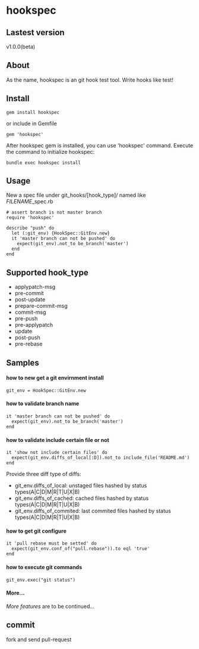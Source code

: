hookspec
====================

## Lastest version

v1.0.0(beta)

## About

As the name, hookspec is an git hook test tool. Write hooks like test!

## Install

    gem install hookspec

or include in Gemfile

    gem 'hookspec'

After hookspec gem is installed, you can use 'hookspec' command. Execute the command to initialize hookspec:

    bundle exec hookspec install

## Usage

New a spec file under git\_hooks/[hook\_type]/ named like _FILENAME_\_spec.rb

    # assert branch is not master branch
    require 'hookspec'

    describe "push" do
      let (:git_env) {HookSpec::GitEnv.new}
      it 'master branch can not be pushed' do
        expect(git_env).not_to be_branch('master')
      end
    end

## Supported hook\_type

* applypatch-msg
* pre-commit
* post-update
* prepare-commit-msg
* commit-msg
* pre-push
* pre-applypatch
* update
* post-push
* pre-rebase

## Samples

#### how to new get a git envirnment install

    git_env = HookSpec::GitEnv.new

#### how to validate branch name

    it 'master branch can not be pushed' do
      expect(git_env).not_to be_branch('master')
    end

#### how to validate include certain file or not

    it 'show not include certain files' do
      expect(git_env.diffs_of_local[:D]).not_to include_file('README.md')
    end

Provide three diff type of diffs:

* git\_env.diffs\_of\_local: unstaged files hashed by status types(A|C|D|M|R|T|U|X|B)
* git\_env.diffs\_of\_cached: cached files hashed by status types(A|C|D|M|R|T|U|X|B)
* git\_env.diffs\_of\_commited: last commited files hashed by status types(A|C|D|M|R|T|U|X|B)

#### how to get git configure

    it 'pull rebase must be setted' do
      expect(git_env.conf_of("pull.rebase")).to eql 'true'
    end

#### how to execute git commands

    git_env.exec("git status")

#### More...

_More features_ are to be continued...

## commit

fork and send pull-request
